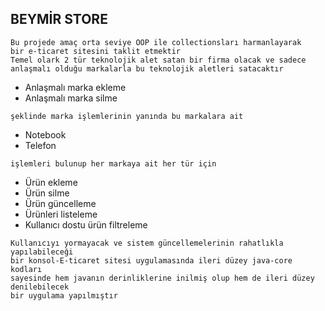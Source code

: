 ## BEYMİR STORE 

````
Bu projede amaç orta seviye OOP ile collectionsları harmanlayarak
bir e-ticaret sitesini taklit etmektir 
Temel olark 2 tür teknolojik alet satan bir firma olacak ve sadece
anlaşmalı olduğu markalarla bu teknolojik aletleri satacaktır
````
* Anlaşmalı marka ekleme
* Anlaşmalı marka silme
````
şeklinde marka işlemlerinin yanında bu markalara ait
````
- Notebook 
- Telefon 
````
işlemleri bulunup her markaya ait her tür için 
````
- Ürün ekleme
- Ürün silme
- Ürün güncelleme
- Ürünleri listeleme
- Kullanıcı dostu ürün filtreleme 

````
Kullanıcıyı yormayacak ve sistem güncellemelerinin rahatlıkla yapılabileceği
bir konsol-E-ticaret sitesi uygulamasında ileri düzey java-core kodları
sayesinde hem javanın derinliklerine inilmiş olup hem de ileri düzey denilebilecek 
bir uygulama yapılmıştır
````